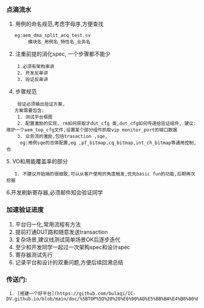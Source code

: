 ### 点滴流水
1. 用例的命名规范,考虑字母序,方便查找
~~~
   eg:aem_dma_split_acq_test.sv
        模块名_用例名_特性名_业务名
~~~
2. 注重前提的消化spec, 一个步骤都不能少
~~~
    1.必须有架构串讲
    2. 开发反串讲
    3. 验证反串讲
~~~
 4. 步骤规范
~~~
    验证必须输出验证方案,
   方案需要包含:
    1. 测试平台框图
    2. 配置激励的实现, rm如何获取才dut_cfg 类,dut_cfg如何传递给验证组件, 建议:维护一个aem_top_cfg文件,设置某个部分组件抓取vip monitor_port的端口数据
    3. 业务流的激励,包括trasaction ,sqe,
     eg:用例sqe的总体配置,eg ,pf_bitmap,cq_bitmap,int_ch_bitmap等通用控制,也
~~~
 5. VO和用能覆盖率的部分
 ~~~
    1. 不建议开始搞的很细致,可以从客户使用的角度触发,优先basic fun的功能,后期再次挖掘
 ~~~
 6.开发刷新寄存器,必须邮件知会验证同学

### 加速验证进度
1. 平台归一化,常用流程有方法
2. 提前打通DUT路和随意发送transaction
3. 复杂场景,建议线测试简单场景OK后逐步迭代
4. 至少和开发同学一起过一次架构spec和设计spec
5. 寄存器测试先行
6. 记录平台和设计的双重问题,方便后续回溯总结

 
### 传送门:
     1. [搭建一个好平台](https://github.com/bulaqi/IC-DV.github.io/blob/main/doc/%5BTOP%5D%20%20%E6%90%AD%E5%BB%BA%E4%B8%80%E4%B8%AA%E5%A5%BD%E5%B9%B3%E5%8F%B0.md)
